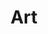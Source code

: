 ---
pid: FS199
title: Art
location_transcription: somewhere on Broad St.
zipcode: '19122'
outside_phl: 
neighborhood: Yorktown,Old Kensington,Jinogi
age: '9'
age_range: 6-13
instagram: 
image_file_name: FS_199.jpg
proposal_transcription: A musical note of some sort on a rotating pedestal with names
  of different musicians from Philadelphia, next to a camera on a pedestal with names
  of directors From philadelphia engraved. on the other side of the music note there
  will be a easel with famous artists' names on it.
topic: Art,Music,Philadelphia
topic_summary: 0, 0, 0
type: Other No Form,Film
keywords_other: music, artists
credit: Raey G.
image_labels: 
twitter: 
facebook: 
permalink: "/monuments/fs199/"
layout: item-page
---